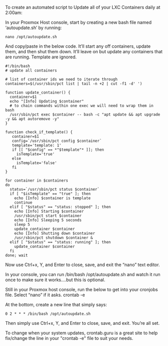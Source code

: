 To create an automated script to Update all of your LXC Containers daily at 2:00am:

In your Proxmox Host console, start by creating a new bash file named ‘autoupdate.sh’ by running:
	
	nano /opt/autoupdate.sh

And copy/paste in the below code.  It’ll start any off containers, update them, and then shut them down.  It’ll leave on but update any containers that are running. Template are ignored.

	#!/bin/bash
	# update all containers

	# list of container ids we need to iterate through
	containers=$(/usr/sbin/pct list | tail -n +2 | cut -f1 -d' ')

	function update_container() {
	  container=$1
	  echo "[Info] Updating $container"
	  # to chain commands within one exec we will need to wrap them in bash
	  /usr/sbin/pct exec $container -- bash -c "apt update && apt upgrade -y && apt autoremove -y"
	}

	function check_if_template() {
	   container=$1
	   config=`/usr/sbin/pct config $container`
	   template='template: 1'
	   if [[ "$config" == *"$template"* ]]; then
	     isTemplate='true'
	   else
	     isTemplate='false'
	   fi
	}
	
	for container in $containers
	do
	  status=`/usr/sbin/pct status $container`
	  if [ "$isTemplate" == "true" ]; then
	    echo [Info] $container is template
	    continue
	  elif [ "$status" == "status: stopped" ]; then
	    echo [Info] Starting $container
	    /usr/sbin/pct start $container
	    echo [Info] Sleeping 5 seconds
	    sleep 5
	    update_container $container
	    echo [Info] Shutting down $container
	    /usr/sbin/pct shutdown $container &
	  elif [ "$status" == "status: running" ]; then
	    update_container $container
	  fi
	done; wait


Now use Ctrl+x, Y, and Enter to close, save, and exit the “nano” text editor.

In your console, you can run /bin/bash /opt/autoupdate.sh and watch it run once to make sure it works....but this is optional.

Still in your Proxmox host console, run the below to get into your cronjobs file.  Select “nano” if it asks.
	crontab -e
	 
At the bottom, create a new line that simply says:

	0 2 * * * /bin/bash /opt/autoupdate.sh

Then simply use Ctrl+x, Y, and Enter to close, save, and exit.  You’re all set.

To change when your system updates, crontab.guru is a great site to help fix/change the line in your "crontab -e" file to suit your needs.
